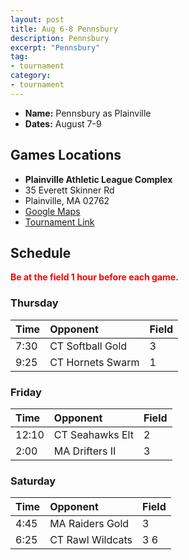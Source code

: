 ```yaml
---
layout: post
title: Aug 6-8 Pennsbury
description: Pennsbury
excerpt: "Pennsbury"
tag:
- tournament
category:
- tournament
---
```

* **Name:** Pennsbury as Plainville
* **Dates:** August 7-9

## Games Locations
* **Plainville Athletic League Complex**
* 35 Everett Skinner Rd
* Plainville, MA 02762
* [Google Maps](https://goo.gl/maps/wzoKXBdTAmmHkfTEA)
* [Tournament Link](http://pennsburyinvitational.com/tournament-fields/)

## Schedule
**<span style="color:red">Be at the field 1 hour before each game.</span>**

### Thursday

| Time     | Opponent       | Field |
|:---      |:---            |:---   |
| 7:30      | CT Softball Gold  |3    |
| 9:25      | CT Hornets Swarm  |1    |

### Friday

| Time     | Opponent       | Field |
|:---      |:---            |:---   |
| 12:10      | CT Seahawks Elt  |2    |
| 2:00      | MA Drifters II  |3    |

### Saturday

| Time     | Opponent       | Field |
|:---      |:---            |:---   |
| 4:45      | MA Raiders Gold  |3    |
| 6:25      | CT Rawl Wildcats  |3 6  |
